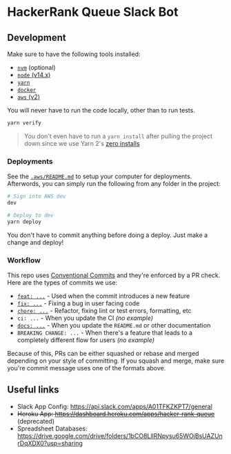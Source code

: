 # HackerRank Queue Slack Bot

## Development

Make sure to have the following tools installed:

- [`nvm`](https://github.com/nvm-sh/nvm#node-version-manager---) (optional)
- [`node` (v14.x)](https://nodejs.org/en/)
- [`yarn`](https://yarnpkg.com/)
- [`docker`](https://www.docker.com/get-started)
- [`aws` (v2)](https://docs.aws.amazon.com/cli/latest/userguide/install-cliv2.html)

You will never have to run the code locally, other than to run tests.

```bash
yarn verify
```

> You don't even have to run a `yarn install` after pulling the project down since we use Yarn 2's [zero installs](https://next.yarnpkg.com/features/zero-installs)

### Deployments

See the [`.aws/README.md`](/.aws/README.md) to setup your computer for deployments. Afterwords, you can simply run the following from any folder in the project:

```bash
# Sign into AWS dev
dev

# Deploy to dev
yarn deploy
```

You don't have to commit anything before doing a deploy. Just make a change and deploy!

### Workflow

This repo uses [Conventional Commits](https://www.conventionalcommits.org/en/v1.0.0-beta.2/) and they're enforced by a PR check. Here are the types of commits we use:

- [`feat: ...`](https://github.com/apklinker/hacker-rank-queue/commit/2d3e71b83b51ce9a4054098ad5d6dc665182e885) - Used when the commit introduces a new feature
- [`fix: ...`](https://github.com/apklinker/hacker-rank-queue/commit/439e8c6fd43255546b30aaab96e121dec271c9b7) - Fixing a bug in user facing code
- [`chore: ...`](https://github.com/apklinker/hacker-rank-queue/commit/e67d655eab0a546b58ae883b77d0bd755c9dff0f) - Refactor, fixing lint or test errors, formatting, etc
- `ci: ...` - When you update the CI _(no example)_
- [`docs: ...`](https://github.com/apklinker/hacker-rank-queue/commit/2d30931196b014996f8a52267a4bfd1fa850d167) - When you update the `README.md` or other documentation
- `BREAKING CHANGE: ...` - When there's a feature that leads to a completely different flow for users _(no example)_

Because of this, PRs can be either squashed or rebase and merged depending on your style of committing. If you squash and merge, make sure you're commit message uses one of the formats above.

## Useful links

- Slack App Config: <https://api.slack.com/apps/A01TFKZKPT7/general>
- ~~Heroku App: <https://dashboard.heroku.com/apps/hacker-rank-queue>~~ (deprecated)
- Spreadsheet Databases: <https://drive.google.com/drive/folders/1bCO8LllRNpysu65WOjBsUAZUnrDqXDX0?usp=sharing>
